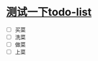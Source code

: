 # [测试一下todo-list](https://github.com/drunkwretch/drunkwretch.github.io/issues/5)

- [ ] 买菜
- [ ] 洗菜
- [ ] 做菜
- [ ] 上菜